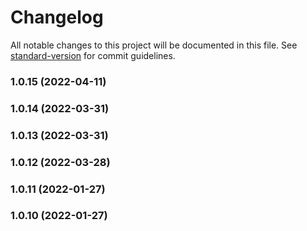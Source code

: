 # Changelog

All notable changes to this project will be documented in this file. See [standard-version](https://github.com/conventional-changelog/standard-version) for commit guidelines.

### 1.0.15 (2022-04-11)

### 1.0.14 (2022-03-31)

### 1.0.13 (2022-03-31)

### 1.0.12 (2022-03-28)

### 1.0.11 (2022-01-27)

### 1.0.10 (2022-01-27)
